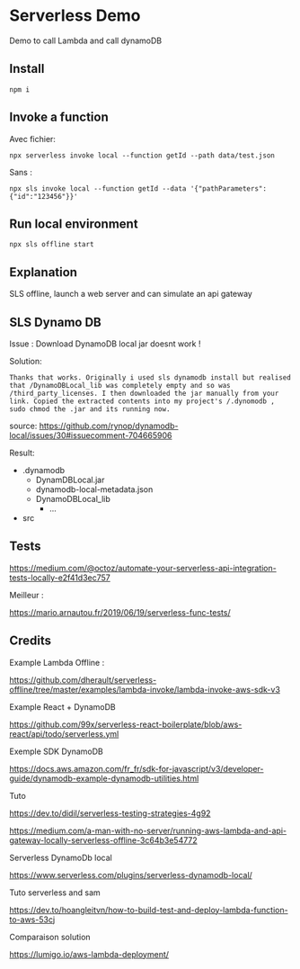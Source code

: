 # Serverless Demo


Demo to call Lambda and call dynamoDB


## Install

    npm i


## Invoke a function

Avec fichier:

    npx serverless invoke local --function getId --path data/test.json

Sans :

    npx sls invoke local --function getId --data '{"pathParameters":{"id":"123456"}}'

## Run local environment

    npx sls offline start


## Explanation

SLS offline, launch a web server and can simulate an api gateway

## SLS Dynamo DB

Issue : Download DynamoDB local jar doesnt work !

Solution:

    Thanks that works. Originally i used sls dynamodb install but realised that /DynamoDBLocal_lib was completely empty and so was /third_party_licenses. I then downloaded the jar manually from your link. Copied the extracted contents into my project's /.dynomodb , sudo chmod the .jar and its running now.

source: https://github.com/rynop/dynamodb-local/issues/30#issuecomment-704665906


Result:

- .dynamodb
    - DynamDBLocal.jar
    - dynamodb-local-metadata.json
    - DynamoDBLocal_lib
      - ... 
- src



## Tests

https://medium.com/@octoz/automate-your-serverless-api-integration-tests-locally-e2f41d3ec757

Meilleur :

https://mario.arnautou.fr/2019/06/19/serverless-func-tests/

## Credits


Example Lambda Offline :


https://github.com/dherault/serverless-offline/tree/master/examples/lambda-invoke/lambda-invoke-aws-sdk-v3

Example React + DynamoDB

https://github.com/99x/serverless-react-boilerplate/blob/aws-react/api/todo/serverless.yml

Exemple SDK DynamoDB

https://docs.aws.amazon.com/fr_fr/sdk-for-javascript/v3/developer-guide/dynamodb-example-dynamodb-utilities.html

Tuto

https://dev.to/didil/serverless-testing-strategies-4g92

https://medium.com/a-man-with-no-server/running-aws-lambda-and-api-gateway-locally-serverless-offline-3c64b3e54772

Serverless DynamoDb local

https://www.serverless.com/plugins/serverless-dynamodb-local/


Tuto serverless and sam

https://dev.to/hoangleitvn/how-to-build-test-and-deploy-lambda-function-to-aws-53cj

Comparaison solution

https://lumigo.io/aws-lambda-deployment/